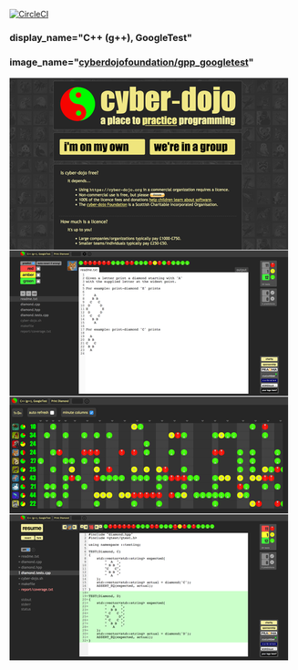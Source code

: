 [![CircleCI](https://circleci.com/gh/cyber-dojo-start-points/gplusplus-googletest.svg?style=svg)](https://circleci.com/gh/cyber-dojo-start-points/gplusplus-googletest)

### display_name="C++ (g++), GoogleTest"
### image_name="[cyberdojofoundation/gpp_googletest](https://hub.docker.com/repository/docker/cyberdojofoundation/gpp_googletest)"

![cyber-dojo.org home page](https://github.com/cyber-dojo/cyber-dojo/blob/master/shared/home_page_snapshot.png)
